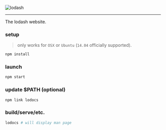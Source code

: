 ![lodash](http://justinhelmer.github.io/lodash.github.io/images/logo.png)

------

The lodash website.

### setup

> only works for `OSX` or `Ubuntu` (`14.04` officially supported).

```bash
npm install
```

### launch

```bash
npm start
```

### update $PATH (optional)

```bash
npm link lodocs
```

### build/serve/etc.

```bash
lodocs # will display man page
```
